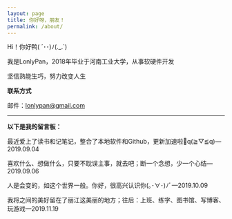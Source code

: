 ```yaml
---
layout: page
title: 你好呀，朋友！
permalink: /about/
---
```


Hi！你好鸭( ´･･)ﾉ(.\_.\`)

我是LonlyPan，2018年毕业于河南工业大学，从事软硬件开发

坚信熟能生巧，努力改变人生

**联系方式**

邮件：lonlypan@gmail.com

----------

**以下是我的留言板：**

最近爱上了读书和记笔记，整合了本地软件和Github，更新加速啦🚀q(≧▽≦q)—2019.09.04

喜欢什么、想做什么，只要不耽误主事，就去吧；断一个念想，少一个心结—2019.09.06

人是会变的，如这个世界一般。你好，很高兴认识你(｡･∀･)ﾉﾞ—2019.10.09

我将之间的美好留在了丽江这美丽的地方；往后：上班、练字、图书馆、写博客、玩游戏—2019.11.19



